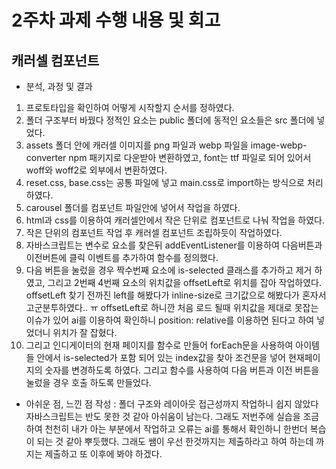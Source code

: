 # 2주차 과제 수행 내용 및 회고

## 캐러셀 컴포넌트

- 분석, 과정 및 결과
1. 프로토타입을 확인하여 어떻게 시작할지 순서를 정하였다.
2. 폴더 구조부터 바꿨다 정적인 요소는 public 폴더에 동적인 요소들은 src 폴더에 넣었다.
3. assets 폴더 안에 캐러셀 이미지를 png 파일과 webp 파일을 image-webp-converter npm 패키지로 다운받아 변환하였고, font는 ttf 파일로 되어 있어서 woff와 woff2로 외부에서 변환하였다.
4. reset.css, base.css는 공통 파일에 넣고 main.css로 import하는 방식으로 처리하였다.
5. carousel 폴더를 컴포넌트 파일안에 넣어서 작업을 하였다.
6. html과 css를 이용하여 캐러셀안에서 작은 단위로 컴포넌트로 나눠 작업을 하였다.
7. 작은 단위의 컴포넌트 작업 후 캐러셀 컴포넌트 조립하듯이 작업하였다.
8. 자바스크립트는 변수로 요소를 찾은뒤 addEventListener를 이용하여 다음버튼과 이전버튼에 클릭 이벤트를 추가하여 함수를 정의했다.
9. 다음 버튼을 눌렀을 경우 짝수번째 요소에 is-selected 클래스를 추가하고 제거 하였고, 그리고 2번째 4번째 요소의 위치값을 offsetLeft로 위치를 잡아 작업하였다. offsetLeft 찾기 전까진 left를 해봤다가 inline-size로 크기값으로 해봤다가 혼자서 고군분투하였다.. ㅠ offsetLeft로 하니깐 처음 로드 될때 위치값을 제대로 못잡는 이슈가 있어 ai를 이용하여 확인하니 position: relative를 이용하면 된다고 하여 넣었더니 위치가 잘 잡혔다.
10. 그리고 인디게이터의 현재 페이지를 함수로 만들어 forEach문을 사용하여 아이템들 안에서 is-selected가 포함 되어 있는 index값을 찾아 조건문을 넣어 현재페이지의 숫자를 변경하도록 하였다. 그리고 함수를 사용하여 다음 버튼과 이전 버튼을 눌렀을 경우 호출 하도록 만들었다.

- 아쉬운 점, 느낀 점 작성
: 폴더 구조와 레이아웃 접근성까지 작업하니 쉽지 않았다 자바스크립트는 반도 못한 것 같아 아쉬움이 남는다. 그래도 저번주에 실습을 조금하여 천천히 내가 아는 부분에서 작업하고 오류는 ai를 통해서 확인하니 한번더 복습이 되는 것 같아 뿌듯했다. 그래도 쌤이 우선 한것까지는 제출하라고 하여 하는데 까지는 제출하고 또 이후에 봐야 하겠다.



















